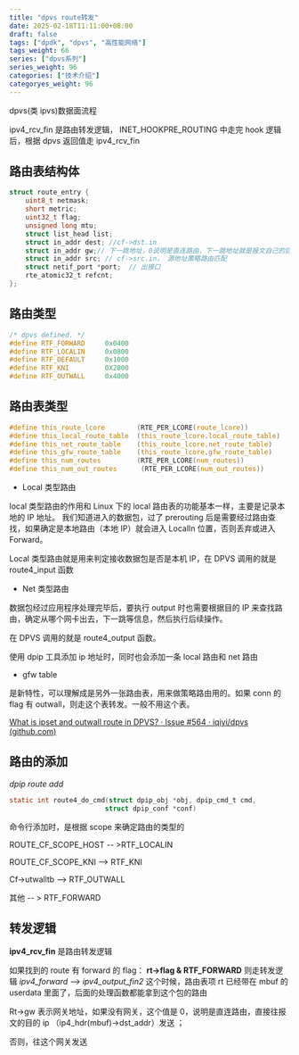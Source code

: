```yaml
---
title: "dpvs route转发"
date: 2025-02-18T11:11:00+08:00
draft: false
tags: ["dpdk", "dpvs", "高性能网络"]
tags_weight: 66
series: ["dpvs系列"]
series_weight: 96
categories: ["技术介绍"]
categoryes_weight: 96
---
```


dpvs(类 ipvs)数据面流程

<!-- more -->

ipv4_rcv_fin 是路由转发逻辑， INET_HOOKPRE_ROUTING 中走完 hook 逻辑后，根据 dpvs 返回值走 ipv4_rcv_fin

## 路由表结构体

```c
struct route_entry {
    uint8_t netmask;
    short metric;
    uint32_t flag;
    unsigned long mtu;
    struct list_head list;
    struct in_addr dest; //cf->dst.in
    struct in_addr gw;// 下一跳地址，0说明是直连路由，下一跳地址就是报文自己的目的地址，对应配置的cf->via.in
    struct in_addr src; // cf->src.in， 源地址策略路由匹配
    struct netif_port *port;  // 出接口
    rte_atomic32_t refcnt;
};

```

## 路由类型

```c
/* dpvs defined. */
#define RTF_FORWARD     0x0400
#define RTF_LOCALIN     0x0800
#define RTF_DEFAULT     0x1000
#define RTF_KNI         0X2000
#define RTF_OUTWALL     0x4000
```

## 路由表类型

```c
#define this_route_lcore        (RTE_PER_LCORE(route_lcore))
#define this_local_route_table  (this_route_lcore.local_route_table)
#define this_net_route_table    (this_route_lcore.net_route_table)
#define this_gfw_route_table    (this_route_lcore.gfw_route_table)
#define this_num_routes         (RTE_PER_LCORE(num_routes))
#define this_num_out_routes      (RTE_PER_LCORE(num_out_routes))
```

- Local 类型路由

local 类型路由的作用和 Linux 下的 local 路由表的功能基本一样，主要是记录本地的 IP 地址。
我们知道进入的数据包，过了 prerouting 后是需要经过路由查找，如果确定是本地路由（本地 IP）就会进入 LocalIn 位置，否则丢弃或进入 Forward。

Local 类型路由就是用来判定接收数据包是否是本机 IP，在 DPVS 调用的就是 route4_input 函数

- Net 类型路由

数据包经过应用程序处理完毕后，要执行 output 时也需要根据目的 IP 来查找路由，确定从哪个网卡出去，下一跳等信息，然后执行后续操作。

在 DPVS 调用的就是 route4_output 函数。

使用 dpip 工具添加 ip 地址时，同时也会添加一条 local 路由和 net 路由

- gfw table

是新特性，可以理解成是另外一张路由表，用来做策略路由用的。如果 conn 的 flag 有 outwall，则走这个表转发。一般不用这个表。

[What is ipset and outwall route in DPVS? · Issue #564 · iqiyi/dpvs (github.com)](https://github.com/iqiyi/dpvs/issues/564)

## 路由的添加

_dpip route add_

```c
static int route4_do_cmd(struct dpip_obj *obj, dpip_cmd_t cmd,
                        struct dpip_conf *conf)
```

命令行添加时，是根据 scope 来确定路由的类型的

ROUTE_CF_SCOPE_HOST -- >RTF_LOCALIN

ROUTE_CF_SCOPE_KNI --> RTF_KNI

Cf->utwalltb --> RTF_OUTWALL

其他 -- > RTF_FORWARD

## 转发逻辑

**ipv4_rcv_fin** 是路由转发逻辑

如果找到的 route 有 forward 的 flag：
**rt->flag & RTF_FORWARD**
则走转发逻辑 _ipv4_forward --> ipv4_output_fin2_
这个时候，路由表项 rt 已经带在 mbuf 的 userdata 里面了，后面的处理函数都能拿到这个包的路由

Rt->gw 表示网关地址，如果没有网关，这个值是 0，说明是直连路由，直接往报文的目的 ip （ip4_hdr(mbuf)->dst_addr）发送 ；

否则，往这个网关发送
